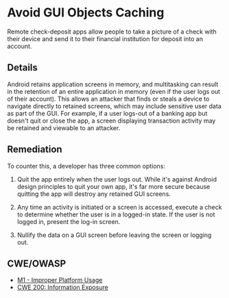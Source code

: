 # Avoid GUI Objects Caching

Remote check-deposit apps allow people to take a picture of a check with their device and send it to their financial institution for deposit into an account.

## Details

Android retains application screens in memory, and multitasking can result in the retention of an entire application in memory (even if the user logs out of their account). This allows an attacker that finds or steals a device to navigate directly to retained screens, which may include sensitive user data as part of the GUI. For example, if a user logs-out of a banking app but doesn't quit or close the app, a screen displaying transaction activity may be retained and viewable to an attacker.

## Remediation

To counter this, a developer has three common options:

1. Quit the app entirely when the user logs out. While it's against Android design principles to quit your own app, it's far more secure because quitting the app will destroy any retained GUI screens.

2. Any time an activity is initiated or a screen is accessed, execute a check to determine whether the user is in a logged-in state. If the user is not logged in, present the log-in screen.

3. Nullify the data on a GUI screen before leaving the screen or logging out.

## CWE/OWASP

 * [M1 - Improper Platform Usage](https://www.owasp.org/index.php/Mobile_Top_10_2016-M1-Improper_Platform_Usage)
 * [CWE 200: Information Exposure](http://cwe.mitre.org/data/definitions/200.html)
